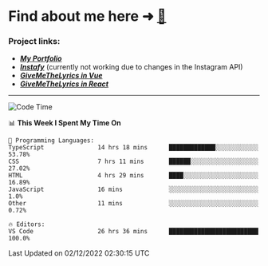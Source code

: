 # Find about me here ➜ [🧑](https://pauabella.dev)

### Project links:
- ***[My Portfolio](https://pauabella.dev)***
- ***[Instafy](https://instafy.me)*** (currently not working due to changes in the Instagram API)
- ***[GiveMeTheLyrics in Vue](https://lyrics.pauabella.dev)***
- ***[GiveMeTheLyrics in React](https://pauabella.dev/GiveMeTheLyrics)***

---
<!--START_SECTION:waka-->
![Code Time](http://img.shields.io/badge/Code%20Time-1%2C703%20hrs%2055%20mins-blue)

📊 **This Week I Spent My Time On** 

```text
💬 Programming Languages: 
TypeScript               14 hrs 18 mins      █████████████░░░░░░░░░░░░   53.78% 
CSS                      7 hrs 11 mins       ██████░░░░░░░░░░░░░░░░░░░   27.02% 
HTML                     4 hrs 29 mins       ████░░░░░░░░░░░░░░░░░░░░░   16.89% 
JavaScript               16 mins             ░░░░░░░░░░░░░░░░░░░░░░░░░   1.0% 
Other                    11 mins             ░░░░░░░░░░░░░░░░░░░░░░░░░   0.72%

🔥 Editors: 
VS Code                  26 hrs 36 mins      █████████████████████████   100.0%

```


 Last Updated on 02/12/2022 02:30:15 UTC
<!--END_SECTION:waka-->
